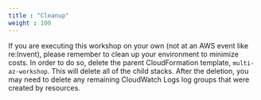 ```yaml
---
title : "Cleanup"
weight : 100
---
```


If you are executing this workshop on your own (not at an AWS event like re\:Invent), please remember to clean up your environment to minimize costs. In order to do so, delete the parent CloudFormation template, `multi-az-workshop`. This will delete all of the child stacks. After the deletion, you may need to delete any remaining CloudWatch Logs log groups that were created by resources.